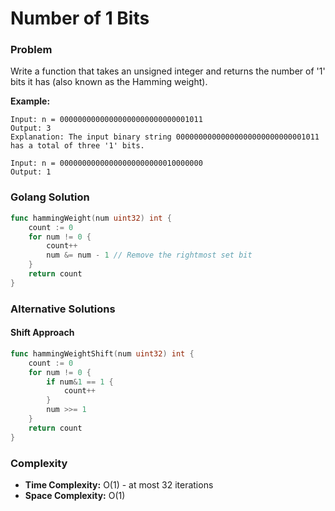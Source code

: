 # Number of 1 Bits

### Problem
Write a function that takes an unsigned integer and returns the number of '1' bits it has (also known as the Hamming weight).

**Example:**
```
Input: n = 00000000000000000000000000001011
Output: 3
Explanation: The input binary string 00000000000000000000000000001011 has a total of three '1' bits.

Input: n = 00000000000000000000000010000000
Output: 1
```

### Golang Solution

```go
func hammingWeight(num uint32) int {
    count := 0
    for num != 0 {
        count++
        num &= num - 1 // Remove the rightmost set bit
    }
    return count
}
```

### Alternative Solutions

#### **Shift Approach**
```go
func hammingWeightShift(num uint32) int {
    count := 0
    for num != 0 {
        if num&1 == 1 {
            count++
        }
        num >>= 1
    }
    return count
}
```

### Complexity
- **Time Complexity:** O(1) - at most 32 iterations
- **Space Complexity:** O(1)
